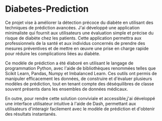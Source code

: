 # Diabetes-Prediction

Ce projet vise à améliorer la détection précoce du diabète en utilisant des techniques de prédiction avancées. J'ai développé une application minimaliste qui fournit aux utilisateurs une évaluation simple et précise du risque de diabète chez les patients. Cette application permettra aux professionnels de la santé et aux individus concernés de prendre des mesures préventives et de mettre en œuvre une prise en charge rapide pour réduire les complications liées au diabète.

Ce modèle de prédiction a été élaboré en utilisant le langage de programmation Python, avec l'aide de bibliothèques renommées telles que Scikit Learn, Pandas, Numpy et Imbalanced Learn. Ces outils ont permis de manipuler efficacement les données, de construire et d'évaluer plusieurs modèles de prédiction, tout en tenant compte des déséquilibres de classe souvent présents dans les ensembles de données médicaux.

En outre, pour rendre cette solution conviviale et accessible,j'ai développé une interface utilisateur intuitive à l'aide de Dash, permettant aux utilisateurs d'interagir facilement avec le modèle de prédiction et d'obtenir des résultats instantanés.
